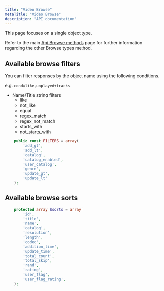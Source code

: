```yaml
---
title: "Video Browse"
metaTitle: "Video Browse"
description: "API documentation"
---
```


This page focuses on a single object type.

Refer to the main [Api Browse methods](https://ampache.org/api/api-browse) page for further information regarding the other Browse types method.

## Available browse filters

You can filter responses by the object name using the following conditions.

e.g. `cond=like,unplayed+tracks`

* Name/Title string filters
  * like
  * not_like
  * equal
  * regex_match
  * regex_not_match
  * starts_with
  * not_starts_with

```PHP
    public const FILTERS = array(
        'add_gt',
        'add_lt',
        'catalog',
        'catalog_enabled',
        'user_catalog',
        'genre',
        'update_gt',
        'update_lt'
    );
```

## Available browse sorts

```PHP
    protected array $sorts = array(
        'id',
        'title',
        'name',
        'catalog',
        'resolution',
        'length',
        'codec',
        'addition_time',
        'update_time',
        'total_count',
        'total_skip',
        'rand',
        'rating',
        'user_flag',
        'user_flag_rating',
    );
```
